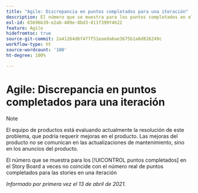 ```yaml
---
title: "Agile: Discrepancia en puntos completados para una iteración"
description: El número que se muestra para los puntos completados en el Story Board a veces no coincide con el número real de puntos completados para las stories en una iteración
exl-id: 65696b39-e2ab-409e-8bd3-811f399f4622
feature: Agile
hidefromtoc: true
source-git-commit: 2a41264d6f477f51eaeda6ae3675b1a6d816249c
workflow-type: ht
source-wordcount: '100'
ht-degree: 100%

---
```


# Agile: Discrepancia en puntos completados para una iteración

<!--Converted to story-->

>[!NOTE]
>
>El equipo de productos está evaluando actualmente la resolución de este problema, que podría requerir mejoras en el producto. Las mejoras del producto no se comunican en las actualizaciones de mantenimiento, sino en los anuncios del producto.

El número que se muestra para los [!UICONTROL puntos completados] en el Story Board a veces no coincide con el número real de puntos completados para las stories en una iteración

_Informado por primera vez el 13 de abril de 2021._
